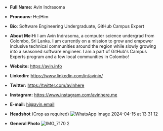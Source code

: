 - **Full Name:** Avin Indrasoma
- **Pronouns:** He/Him
- **Bio**: Software Engineering Undergraduate, GitHub Campus Expert
- **About Me**:Hi I am Avin Indrasoma, a computer science undergrad from Colombo, Sri Lanka. I am currently on a mission to grow and empower inclusive technical communities around the region while slowly growing into a seasoned software engineer. I am a part of GitHub's Campus Experts program and a few local communities in Colombo!
- **Website:** https://avin.info
- **Linkedin:** https://www.linkedin.com/in/avinin/
- **Twitter:** https://twitter.com/avinhere
- **Instagram:** https://www.instagram.com/avinhere.me
- **E-mail:** hi@avin.email

- **Headshot** (Crop as required)
![WhatsApp Image 2024-04-15 at 13 31 12](https://github.com/avincodes/bio/assets/66766682/52f4fa9b-d3ee-4f57-9f9f-ec625f0cf499)

- **General Photo**
![IMG_7170 2](https://github.com/avincodes/bio/assets/66766682/2716fabb-fdfe-4b93-83b7-7b91e4e756cd)
